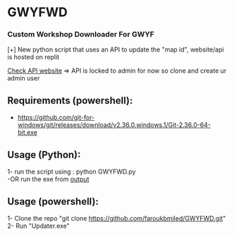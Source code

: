 # GWYFWD
### Custom Workshop Downloader For GWYF 

[+] New python script that uses an API to update the "map id", website/api is hosted on replit

[Check API website](https://gwyfwd.deathn0te.repl.co) => API is locked to admin for now so clone and create ur admin user

## Requirements (powershell): <br />
- https://github.com/git-for-windows/git/releases/download/v2.36.0.windows.1/Git-2.36.0-64-bit.exe <br />

## Usage (Python): <br />
1- run the script using : python GWYFWD.py <br />
-OR run the exe from [output](/output)

## Usage (powershell): <br />
1- Clone the repo "git clone https://github.com/faroukbmiled/GWYFWD.git" <br />
2- Run "Updater.exe"
